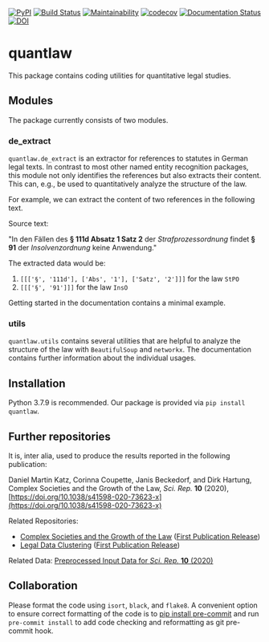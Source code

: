 [![PyPI](https://img.shields.io/pypi/v/quantlaw)](https://pypi.org/project/quantlaw/)
[![Build Status](https://travis-ci.com/QuantLaw/quantlaw.svg?branch=master)](https://travis-ci.com/QuantLaw/quantlaw)
[![Maintainability](https://api.codeclimate.com/v1/badges/dabd1718d48dbf669d32/maintainability)](https://codeclimate.com/github/QuantLaw/quantlaw/maintainability)
[![codecov](https://codecov.io/gh/QuantLaw/quantlaw/branch/master/graph/badge.svg?token=XCLX5460R8)](https://codecov.io/gh/QuantLaw/quantlaw)
[![Documentation Status](https://readthedocs.org/projects/quantlaw/badge/?version=latest)](https://quantlaw.readthedocs.io/en/latest/?badge=latest)
[![DOI](https://zenodo.org/badge/DOI/10.5281/zenodo.4079451.svg)](https://doi.org/10.5281/zenodo.4079451)

# quantlaw

This package contains coding utilities for quantitative legal studies.

## Modules

The package currently consists of two modules.

### de_extract

`quantlaw.de_extract` is an extractor for references to statutes in German legal texts.
In contrast to most other named entity recognition packages, this module not only
identifies the references but also extracts their content. This can, e.g., be used to
quantitatively analyze the structure of the law.

For example, we can extract the content of two references in the following text.

Source text:

"In den Fällen des **§ 111d Absatz 1 Satz 2** der *Strafprozessordnung* findet **§ 91**
der *Insolvenzordnung* keine Anwendung."

The extracted data would be:

1. `[[['§', '111d'], ['Abs', '1'], ['Satz', '2']]]` for the law `StPO`
2. `[[['§', '91']]]` for the law `InsO`

Getting started in the documentation contains a minimal example.

### utils

`quantlaw.utils` contains several utilities that are helpful to analyze the structure of
the law with `BeautifulSoup` and `networkx`. The documentation contains further
information about the individual usages.

## Installation

Python 3.7.9 is recommended. Our package is provided via `pip install quantlaw`.

## Further repositories

It is, inter alia, used to produce the results reported in the following publication:

Daniel Martin Katz, Corinna Coupette, Janis Beckedorf, and Dirk Hartung, Complex Societies and the Growth of the Law, *Sci. Rep.* **10** (2020), [https://doi.org/10.1038/s41598-020-73623-x](https://doi.org/10.1038/s41598-020-73623-x)

Related Repositories:
- [Complex Societies and the Growth of the Law](https://github.com/QuantLaw/Complex-Societies-and-Growth) ([First Publication Release](http://dx.doi.org/10.5281/zenodo.4070769))
- [Legal Data Clustering](https://github.com/QuantLaw/legal-data-clustering) ([First Publication Release](http://dx.doi.org/10.5281/zenodo.4070775))

Related Data: [Preprocessed Input Data for *Sci. Rep.* **10** (2020)](http://dx.doi.org/10.5281/zenodo.4070767)

## Collaboration

Please format the code using `isort`, `black`, and `flake8`. A convenient option to
ensure correct formatting of the code is to
[pip install pre-commit](https://pypi.org/project/pre-commit/) and run
`pre-commit install` to add code checking and reformatting as git pre-commit hook.
